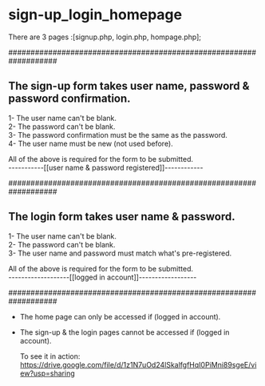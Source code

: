 # sign-up_login_homepage

There are 3 pages :[signup.php, login.php, hompage.php];  
  
###################################################################  
  
The sign-up form takes user name, password & password confirmation.  
--------------------------------  
1- The user name can't be blank.  
2- The password can't be blank.  
3- The password confirmation must be the same as the password.  
4- The user name must be new (not used before).  
  
All of the above is required for the form to be submitted.  
-----------[[user name & password registered]]------------  
  
###################################################################  
  
The login form takes user name & password.  
--------------------------------  
1- The user name can't be blank.  
2- The password can't be blank.  
3- The user name and password must match what's pre-registered.  
  
All of the above is required for the form to be submitted.  
-------------------[[logged in account]]------------------  
  
###################################################################  
  
* The home page can only be accessed if (logged in account).  
* The sign-up & the login pages cannot be accessed if (logged in account).  
  
  To see it in action: https://drive.google.com/file/d/1z1N7uOd24lSkalfgfHqI0PiMni89sgeE/view?usp=sharing

